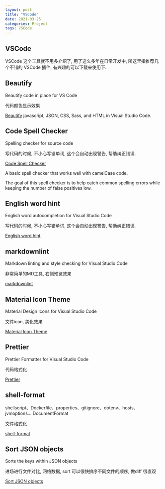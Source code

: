 ```yaml
---
layout: post
title: "VSCode"
date: 2021-03-25
categories: Project
tags: VSCode
---
```


## VSCode

VSCode 这个工具就不用多介绍了, 用了这么多年在日常开发中, 所这里指推荐几个不错的 VSCode 插件, 有兴趣的可以下载来使用下.

## Beautify

Beautify code in place for VS Code

代码颜色显示效果

[Beautify](https://marketplace.visualstudio.com/items?itemName=HookyQR.beautify) javascript, JSON, CSS, Sass, and HTML in Visual Studio Code.

## Code Spell Checker

Spelling checker for source code 

写代码的时候, 不小心写错单词, 这个会自动出现警告, 帮助纠正错误.

[Code Spell Checker](https://marketplace.visualstudio.com/items?itemName=streetsidesoftware.code-spell-checker)

A basic spell checker that works well with camelCase code.

The goal of this spell checker is to help catch common spelling errors while keeping the number of false positives low.

## English word hint

English word autocompletion for Visual Studio Code

写代码的时候, 不小心写错单词, 这个会自动出现警告, 帮助纠正错误.

[English word hint](https://marketplace.visualstudio.com/items?itemName=wushuaiBUAA.autocomplete-english-word)

## markdownlint

Markdown linting and style checking for Visual Studio Code

非常简单的MD工具, 右侧预览效果

[markdownlint](https://marketplace.visualstudio.com/items?itemName=DavidAnson.vscode-markdownlint)

## Material Icon Theme

Material Design Icons for Visual Studio Code

文件icon, 美化效果

[Material Icon Theme](https://marketplace.visualstudio.com/items?itemName=PKief.material-icon-theme)

## Prettier

Prettier Formatter for Visual Studio Code

代码格式化

[Prettier](https://marketplace.visualstudio.com/items?itemName=esbenp.prettier-vscode)

## shell-format

shellscript、Dockerfile、properties、gitignore、dotenv、hosts、jvmoptions... DocumentFormat

文件格式化

[shell-format](https://marketplace.visualstudio.com/items?itemName=foxundermoon.shell-format)

## Sort JSON objects

Sorts the keys within JSON objects

进场进行文件对比, 网络数据, sort 可以很快排序不同文件的顺序, 做diff 很直观

[Sort JSON objects](https://marketplace.visualstudio.com/items?itemName=richie5um2.vscode-sort-json)